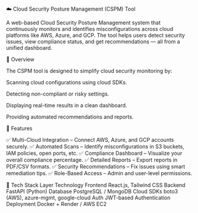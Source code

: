 ☁️ Cloud Security Posture Management (CSPM) Tool

A web-based Cloud Security Posture Management system that continuously monitors and identifies misconfigurations across cloud platforms like AWS, Azure, and GCP.
The tool helps users detect security issues, view compliance status, and get recommendations — all from a unified dashboard.

🧭 Overview

The CSPM tool is designed to simplify cloud security monitoring by:

Scanning cloud configurations using cloud SDKs.

Detecting non-compliant or risky settings.

Displaying real-time results in a clean dashboard.

Providing automated recommendations and reports.

🚀 Features

✅ Multi-Cloud Integration – Connect AWS, Azure, and GCP accounts securely.
✅ Automated Scans – Identify misconfigurations in S3 buckets, IAM policies, open ports, etc.
✅ Compliance Dashboard – Visualize your overall compliance percentage.
✅ Detailed Reports – Export reports in PDF/CSV formats.
✅ Security Recommendations – Fix issues using smart remediation tips.
✅ Role-Based Access – Admin and user-level permissions.

🧱 Tech Stack
Layer	Technology
Frontend	React.js, Tailwind CSS
Backend	FastAPI (Python)
Database	PostgreSQL / MongoDB
Cloud SDKs	boto3 (AWS), azure-mgmt, google-cloud
Auth	JWT-based Authentication
Deployment	Docker + Render / AWS EC2
